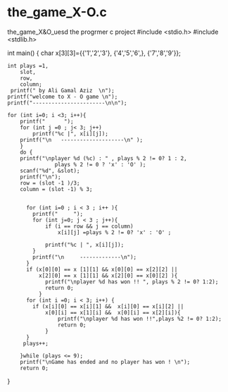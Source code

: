 # the_game_X-O.c
the_game_X&amp;O_uesd the progrmer c project 
#include <stdio.h>
#include <stdlib.h>

int main()
{
    char  x[3][3]={{'1','2','3'},
                 {'4','5','6',},
                  {'7','8','9'}};

    int plays =1,
        slot,
        row,
        column;
     printf(" by Ali Gamal Aziz  \n");
    printf("welcome to X - O game \n");
    printf("-----------------------\n\n");

    for (int i=0; i <3; i++){
        printf("      ");
        for (int j =0 ; j< 3; j++)
            printf("%c |", x[i][j]);
        printf("\n   --------------------\n" );
        }
        do {
        printf("\nplayer %d (%c) : " , plays % 2 != 0? 1 : 2,
                   plays % 2 != 0 ? 'x' : 'O' );
        scanf("%d", &slot);
        printf("\n");
        row = (slot -1 )/3;
        column = (slot -1) % 3;


          for (int i=0 ; i < 3 ; i++ ){
            printf("     ");
            for (int j=0; j < 3 ; j++){
                if (i == row && j == column)
                    x[i][j] =plays % 2 != 0? 'x' : 'O' ;

                printf("%c | ", x[i][j]);
            }
            printf("\n     -------------\n");
          }
          if (x[0][0] == x [1][1] && x[0][0] == x[2][2] ||
              x[2][0] == x [1][1] && x[2][0] == x[0][2] ){
                printf("\nplayer %d has won !! ", plays % 2 != 0? 1:2);
                return 0;
              }
          for (int i =0; i < 3; i++) {
            if (x[i][0] == x[i][1] &&  x[i][0] == x[i][2] ||
                x[0][i] == x[1][i] &&  x[0][i] == x[2][i]){
                    printf("\nplayer %d has won !!",plays %2 != 0? 1:2);
                    return 0;
                }
          }
         plays++;

        }while (plays <= 9);
        printf("\nGame has ended and no player has won ! \n");
        return 0;

}
